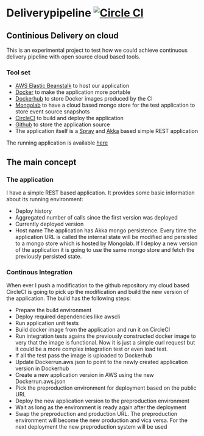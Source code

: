 # Deliverypipeline [![Circle CI](https://circleci.com/gh/lachatak/deliverypipeline/tree/master.svg?style=svg)](https://circleci.com/gh/lachatak/deliverypipeline/tree/master)

## Continious Delivery on cloud ##
This is an experimental project to test how we could achieve continuous delivery pipeline with open source cloud based tools. 

### Tool set ###
- [AWS Elastic Beanstalk](http://aws.amazon.com/elasticbeanstalk/) to host our application
- [Docker](https://www.docker.com/) to make the application more portable
- [Dockerhub](https://hub.docker.com/) to store Docker images produced by the CI
- [Mongolab](https://mongolab.com/) to have a cloud based mongo store for the test application to store event source snapshots
- [CircleCI](https://circleci.com/) to build and deploy the application
- [Github](https://github.com/lachatak) to store the application source
- The application itself is a [Spray](http://spray.io/) and [Akka](http://akka.io/) based simple REST application

The running application is available [here](http://deliverypipeline-prod.elasticbeanstalk.com/)

## The main concept ##

### The application ###
I have a simple REST based application. It provides some basic information about its running environment:
- Deploy history
- Aggregated number of calls since the first version was deployed
- Currently deployed version
- Host name
The application has Akka mongo persistence. Every time the application URL is called the internal state will be modified and persisted to a mongo store which is hosted by Mongolab. If I deploy a new version of the application it is going to use the same mongo store and fetch the previously persisted state.

### Continous Integration ###
When ever I push a modification to the github repository my cloud based CircleCI is going to pick up the modification and build the new version of the application.
The build has the following steps:
- Prepare the build environment
- Deploy required dependencies like awscli
- Run application unit tests
- Build docker image from the application and run it on CircleCI
- Run integration tests agains the previously constructed docker image to very that the image is functional. Now it is just a simple curl request but it could be a more complex integration test or even load test.
- If all the test pass the image is uploaded to Dockerhub
- Update Dockerrun.aws.json to point to the newly created application version in Dockerhub
- Create a new application version in AWS using the new Dockerrun.aws.json
- Pick the preproduction environment for deployment based on the public URL
- Deploy the new application version to the preproduction environment
- Wait as long as the environment is ready again after the deployment
- Swap the preproduction and production URL. The preproduction environment will become the new production and vica versa. For the next deployment the new preproduction system will be used 

